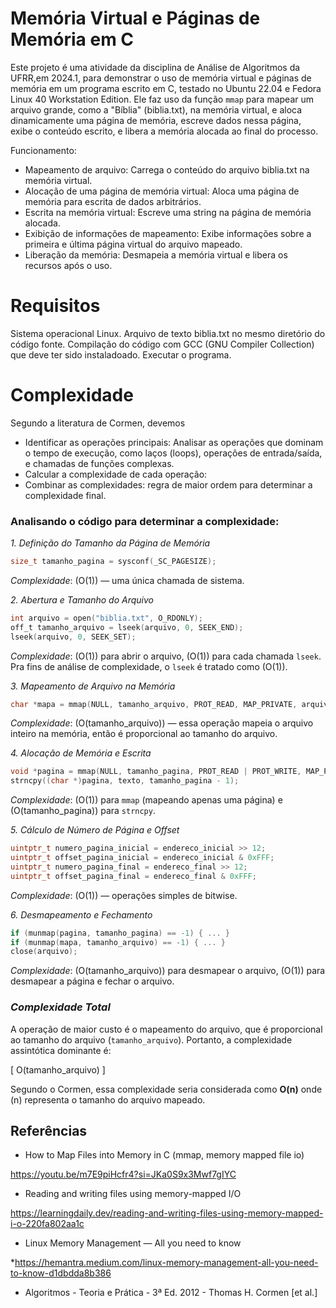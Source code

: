 # Memória Virtual e Páginas de Memória em C

Este projeto é uma atividade da disciplina de Análise de Algoritmos da UFRR,em 2024.1, para demonstrar o uso de memória virtual e páginas de memória em um programa escrito em C, testado no Ubuntu 22.04 e Fedora Linux 40 Workstation Edition. Ele faz uso da função `mmap` para mapear um arquivo grande, como a "Bíblia" (biblia.txt), na memória virtual, e aloca dinamicamente uma página de memória, escreve dados nessa página, exibe o conteúdo escrito, e libera a memória alocada ao final do processo.


Funcionamento: 
* Mapeamento de arquivo: Carrega o conteúdo do arquivo biblia.txt na memória virtual.
* Alocação de uma página de memória virtual: Aloca uma página de memória para escrita de dados arbitrários.
* Escrita na memória virtual: Escreve uma string na página de memória alocada.
* Exibição de informações de mapeamento: Exibe informações sobre a primeira e última página virtual do arquivo mapeado.
* Liberação da memória: Desmapeia a memória virtual e libera os recursos após o uso.
 
 # Requisitos

 Sistema operacional Linux.
 Arquivo de texto biblia.txt no mesmo diretório do código fonte.
 Compilação do código com GCC (GNU Compiler Collection) que deve ter sido instaladoado.
 Executar o programa.

 # Complexidade
Segundo a literatura de Cormen, devemos
* Identificar as operações principais: Analisar as operações que dominam o tempo de execução, como laços (loops), operações de entrada/saída, e chamadas de funções complexas.
* Calcular a complexidade de cada operação:
* Combinar as complexidades: regra de maior ordem para determinar a complexidade final.

### Analisando o código para determinar a complexidade:

 *1. Definição do Tamanho da Página de Memória*
```c
size_t tamanho_pagina = sysconf(_SC_PAGESIZE);
```
*Complexidade*: \(O(1)\) — uma única chamada de sistema.

*2. Abertura e Tamanho do Arquivo*
```c
int arquivo = open("biblia.txt", O_RDONLY);
off_t tamanho_arquivo = lseek(arquivo, 0, SEEK_END);
lseek(arquivo, 0, SEEK_SET);
```
*Complexidade*: \(O(1)\) para abrir o arquivo, \(O(1)\) para cada chamada `lseek`. 
Pra fins de análise de complexidade, o `lseek` é tratado como \(O(1)\).

*3. Mapeamento de Arquivo na Memória*
```c
char *mapa = mmap(NULL, tamanho_arquivo, PROT_READ, MAP_PRIVATE, arquivo, 0);
```
*Complexidade*: \(O(tamanho\_arquivo)\) — essa operação mapeia o arquivo inteiro na memória, então é proporcional ao tamanho do arquivo.

*4. Alocação de Memória e Escrita*
```c
void *pagina = mmap(NULL, tamanho_pagina, PROT_READ | PROT_WRITE, MAP_PRIVATE | MAP_ANONYMOUS, -1, 0);
strncpy((char *)pagina, texto, tamanho_pagina - 1);
```
*Complexidade*: \(O(1)\) para `mmap` (mapeando apenas uma página) e \(O(tamanho\_pagina)\) para `strncpy`.

*5. Cálculo de Número de Página e Offset*
```c
uintptr_t numero_pagina_inicial = endereco_inicial >> 12;
uintptr_t offset_pagina_inicial = endereco_inicial & 0xFFF;
uintptr_t numero_pagina_final = endereco_final >> 12;
uintptr_t offset_pagina_final = endereco_final & 0xFFF;
```
*Complexidade*: \(O(1)\) — operações simples de bitwise.

*6. Desmapeamento e Fechamento*
```c
if (munmap(pagina, tamanho_pagina) == -1) { ... }
if (munmap(mapa, tamanho_arquivo) == -1) { ... }
close(arquivo);
```
*Complexidade*: \(O(tamanho\_arquivo)\) para desmapear o arquivo, \(O(1)\) para desmapear a página e fechar o arquivo.

### _Complexidade Total_

A operação de maior custo é o mapeamento do arquivo, que é proporcional ao tamanho do arquivo (`tamanho_arquivo`). Portanto, a complexidade assintótica dominante é:

\[
O(tamanho\_arquivo)
\]

Segundo o Cormen, essa complexidade seria considerada como **O(n)** onde \(n\) representa o tamanho do arquivo mapeado.
## Referências
* How to Map Files into Memory in C (mmap, memory mapped file io)
 
https://youtu.be/m7E9piHcfr4?si=JKa0S9x3Mwf7gIYC
* Reading and writing files using memory-mapped I/O


https://learningdaily.dev/reading-and-writing-files-using-memory-mapped-i-o-220fa802aa1c

* Linux Memory Management — All you need to know

*https://hemantra.medium.com/linux-memory-management-all-you-need-to-know-d1dbdda8b386

* Algoritmos - Teoria e Prática - 3ª Ed. 2012 - Thomas H. Cormen [et al.] 
